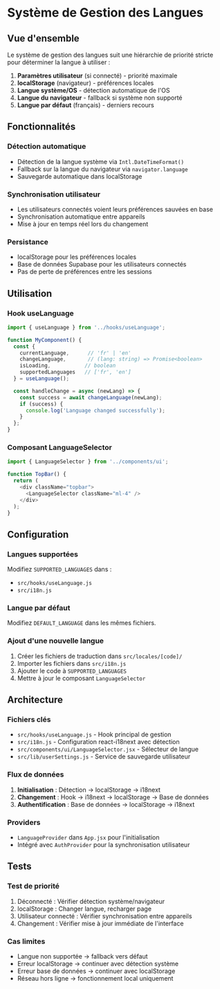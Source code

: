 # Système de Gestion des Langues

## Vue d'ensemble

Le système de gestion des langues suit une hiérarchie de priorité stricte pour déterminer la langue à utiliser :

1. **Paramètres utilisateur** (si connecté) - priorité maximale
2. **localStorage** (navigateur) - préférences locales
3. **Langue système/OS** - détection automatique de l'OS
4. **Langue du navigateur** - fallback si système non supporté
5. **Langue par défaut** (français) - derniers recours

## Fonctionnalités

### Détection automatique
- Détection de la langue système via `Intl.DateTimeFormat()`
- Fallback sur la langue du navigateur via `navigator.language`
- Sauvegarde automatique dans localStorage

### Synchronisation utilisateur
- Les utilisateurs connectés voient leurs préférences sauvées en base
- Synchronisation automatique entre appareils
- Mise à jour en temps réel lors du changement

### Persistance
- localStorage pour les préférences locales
- Base de données Supabase pour les utilisateurs connectés
- Pas de perte de préférences entre les sessions

## Utilisation

### Hook useLanguage
```javascript
import { useLanguage } from '../hooks/useLanguage';

function MyComponent() {
  const { 
    currentLanguage,      // 'fr' | 'en'
    changeLanguage,       // (lang: string) => Promise<boolean>
    isLoading,           // boolean
    supportedLanguages   // ['fr', 'en']
  } = useLanguage();

  const handleChange = async (newLang) => {
    const success = await changeLanguage(newLang);
    if (success) {
      console.log('Language changed successfully');
    }
  };
}
```

### Composant LanguageSelector
```javascript
import { LanguageSelector } from '../components/ui';

function TopBar() {
  return (
    <div className="topbar">
      <LanguageSelector className="ml-4" />
    </div>
  );
}
```

## Configuration

### Langues supportées
Modifiez `SUPPORTED_LANGUAGES` dans :
- `src/hooks/useLanguage.js`
- `src/i18n.js`

### Langue par défaut
Modifiez `DEFAULT_LANGUAGE` dans les mêmes fichiers.

### Ajout d'une nouvelle langue
1. Créer les fichiers de traduction dans `src/locales/[code]/`
2. Importer les fichiers dans `src/i18n.js`
3. Ajouter le code à `SUPPORTED_LANGUAGES`
4. Mettre à jour le composant `LanguageSelector`

## Architecture

### Fichiers clés
- `src/hooks/useLanguage.js` - Hook principal de gestion
- `src/i18n.js` - Configuration react-i18next avec détection
- `src/components/ui/LanguageSelector.jsx` - Sélecteur de langue
- `src/lib/userSettings.js` - Service de sauvegarde utilisateur

### Flux de données
1. **Initialisation** : Détection → localStorage → i18next
2. **Changement** : Hook → i18next → localStorage → Base de données
3. **Authentification** : Base de données → localStorage → i18next

### Providers
- `LanguageProvider` dans `App.jsx` pour l'initialisation
- Intégré avec `AuthProvider` pour la synchronisation utilisateur

## Tests

### Test de priorité
1. Déconnecté : Vérifier détection système/navigateur
2. localStorage : Changer langue, recharger page
3. Utilisateur connecté : Vérifier synchronisation entre appareils
4. Changement : Vérifier mise à jour immédiate de l'interface

### Cas limites
- Langue non supportée → fallback vers défaut
- Erreur localStorage → continuer avec détection système
- Erreur base de données → continuer avec localStorage
- Réseau hors ligne → fonctionnement local uniquement
